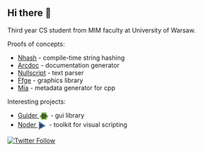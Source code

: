 ## Hi there 👋
Third year CS student from MIM faculty at University of Warsaw.

Proofs of concepts:
- [Nhash](https://github.com/Niikelion/nhash) - compile-time string hashing
- [Arcdoc](https://github.com/Niikelion/Arcdoc) - documentation generator
- [Nullscript](https://github.com/Niikelion/Nullscript) - text parser
- [Ffge](https://github.com/Niikelion/ffge) - graphics library
- [Mia](https://github.com/TheReclif/MIA) - metadata generator for cpp

Interesting projects:
- [Guider&nbsp;<img src="https://github.com/Niikelion/Guider/blob/dev/assets/project-logo.png?raw=true" height="21.6px" align="top"/>](https://github.com/Niikelion/Guider) - gui library
- [Noder&nbsp;<img src="https://github.com/Niikelion/Noder/blob/dev/assets/project-logo.png?raw=true" height="21.6px" align="top"/>](https://github.com/Niikelion/Noder/tree/dev) - toolkit for visual scripting

[![Twitter Follow](https://img.shields.io/twitter/follow/Niikelion?color=%231DA1F2&label=Niikelion&logo=Twitter&style=for-the-badge)](https://twitter.com/Niikelion)
